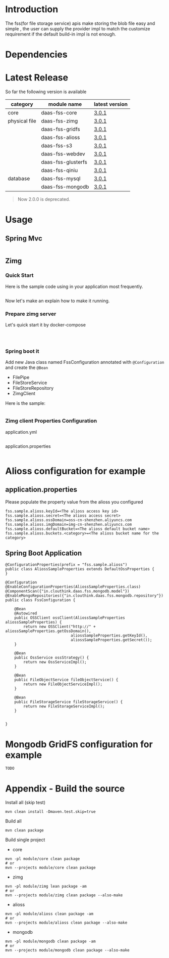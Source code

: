 # Introduction

The fss(for file storage service) apis make storing the blob file easy and simple , 
the user can supply the provider impl to match the customize requirement if the default build-in impl is not enough.

# Dependencies

# Latest Release

So far the following version is available 

|category  |module name | latest version |
|---|---|---|
| core | daas-fss-core | [3.0.1](https://mvnrepository.com/artifact/in.clouthink.daas/daas-fss-core/3.0.1)
| physical file | daas-fss-zimg | [3.0.1](https://mvnrepository.com/artifact/in.clouthink.daas/daas-fss-zimg/3.0.1)
| | daas-fss-gridfs | [3.0.1](https://mvnrepository.com/artifact/in.clouthink.daas/daas-fss-gridfs/3.0.1)
| | daas-fss-alioss | [3.0.1](https://mvnrepository.com/artifact/in.clouthink.daas/daas-fss-alioss/3.0.1)
| | daas-fss-s3 | [3.0.1](https://mvnrepository.com/artifact/in.clouthink.daas/daas-fss-alioss/3.0.1)
| | daas-fss-webdev | [3.0.1](https://mvnrepository.com/artifact/in.clouthink.daas/daas-fss-webdav/3.0.1)
| | daas-fss-glusterfs | [3.0.1](https://mvnrepository.com/artifact/in.clouthink.daas/daas-fss-glusterfs/3.0.1)
| | daas-fss-qiniu | [3.0.1](https://mvnrepository.com/artifact/in.clouthink.daas/daas-fss-qiniu/3.0.1)
| database | daas-fss-mysql | [3.0.1](https://mvnrepository.com/artifact/in.clouthink.daas/daas-fss-mysql/3.0.1)
| |daas-fss-mongodb | [3.0.1](https://mvnrepository.com/artifact/in.clouthink.daas/daas-fss-mongodb/3.0.1)

> Now 2.0.0 is deprecated.  

# Usage 

## Spring Mvc

```java

```


## Zimg


### Quick Start

Here is the sample code using in your application most frequently. 

```java


```

Now let's make an explain how to make it running.

### Prepare zimg server

Let's quick start it by docker-compose 

```yml



```

```bash

```

### Spring boot it

Add new Java class named FssConfiguration annotated with `@Configuration` and create the `@Bean` 

* FilePipe
* FileStoreService
* FileStoreRepository
* ZimgClient

Here is the sample:

```java

```

### Zimg client Properties Configuration


application.yml

```yml

```

application.properties

```properties

```





# Alioss configuration for example

## application.properties

Please populate the property value from the alioss you configured 

    fss.sample.alioss.keyId=<The alioss access key id>
    fss.sample.alioss.secret=<The alioss access secret>
    fss.sample.alioss.ossDomain=oss-cn-shenzhen.aliyuncs.com
    fss.sample.alioss.imgDomain=img-cn-shenzhen.aliyuncs.com
    fss.sample.alioss.defaultBucket=<The alioss default bucket name>
    fss.sample.alioss.buckets.<category>=<The alioss bucket name for the category>

## Spring Boot Application

    @ConfigurationProperties(prefix = "fss.sample.alioss")
    public class AliossSampleProperties extends DefaultOssProperties {
    }
    
    @Configuration
    @EnableConfigurationProperties(AliossSampleProperties.class)
    @ComponentScan({"in.clouthink.daas.fss.mongodb.model"})
    @EnableMongoRepositories({"in.clouthink.daas.fss.mongodb.repository"})
    public class FssConfiguration {
    
    	@Bean
    	@Autowired
    	public OSSClient ossClient(AliossSampleProperties aliossSampleProperties) {
    		return new OSSClient("http://" + aliossSampleProperties.getOssDomain(),
    							 aliossSampleProperties.getKeyId(),
    							 aliossSampleProperties.getSecret());
    	}
    
    	@Bean
    	public OssService ossStrategy() {
    		return new OssServiceImpl();
    	}
    
    	@Bean
    	public FileObjectService fileObjectService() {
    		return new FileObjectServiceImpl();
    	}
    
    	@Bean
    	public FileStorageService fileStorageService() {
    		return new FileStorageServiceImpl();
    	}
    
    
    }

# Mongodb GridFS configuration for example

`TODO`

# Appendix - Build the source

Install all (skip test)

```shell
mvn clean install -Dmaven.test.skip=true
```

Build all

```shell
mvn clean package
```

Build single project

* core

```shell
mvn -pl module/core clean package
# or
mvn --projects module/core clean package
```

* zimg

```shell
mvn -pl module/zimg lean package -am
# or
mvn --projects module/zimg clean package --also-make
```

* alioss

```shell
mvn -pl module/alioss clean package -am
# or
mvn --projects module/alioss clean package --also-make
```

* mongodb

```shell
mvn -pl module/mongodb clean package -am
# or
mvn --projects module/mongodb clean package --also-make
```
